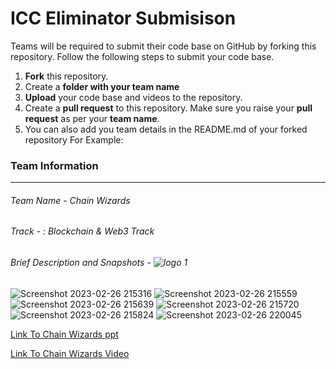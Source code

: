 # ICC Eliminator Submisison
Teams will be required to submit their code base on GitHub by forking this repository.
Follow the following steps to submit your code base.
1. **Fork** this repository.
1. Create a **folder with your team name**
1. **Upload** your code base and videos to the repository.
1. Create a **pull request** to this repository. Make sure you raise your **pull request** as per your **team name**.
1. You can also add you team details in the README.md of your forked repository
For Example:
### Team Information
------------
###### Team Name - Chain Wizards
###### Track - : Blockchain & Web3 Track
###### Brief Description and Snapshots - ![logo 1](https://user-images.githubusercontent.com/124140793/222256013-5e6d2728-ca67-4123-8663-aaa57ad5bcc7.png)
![Screenshot 2023-02-26 215316](https://user-images.githubusercontent.com/124140793/222256751-43b135bd-415a-462b-8895-db0e5535eefd.png)
![Screenshot 2023-02-26 215559](https://user-images.githubusercontent.com/124140793/222256927-cf876c3e-5fb5-463d-83fa-530b7ed9bd5a.png)
![Screenshot 2023-02-26 215639](https://user-images.githubusercontent.com/124140793/222256985-a519fa1b-e889-4dd4-b4ef-71dcbe583f69.png)
![Screenshot 2023-02-26 215720](https://user-images.githubusercontent.com/124140793/222257065-6cde1387-eb60-462d-9ca0-4c939dc09b8c.png)
![Screenshot 2023-02-26 215824](https://user-images.githubusercontent.com/124140793/222257147-c262c402-d663-4187-8fb6-5cd469ccae7d.png)
![Screenshot 2023-02-26 220045](https://user-images.githubusercontent.com/124140793/222257203-c7651507-e88e-4a4e-a688-4744e11ea9ee.png)

[Link To Chain Wizards ppt](https://docs.google.com/presentation/d/1uobCtAeElXOriLIz2KFADTMvFKFH8vbt/edit?usp=sharing&ouid=111715451266545197465&rtpof=true&sd=true)





[Link To Chain Wizards Video](https://drive.google.com/file/d/1UB5g72P5n3vrzHy1z-AUEvqXNqK9Yv9Y/view?usp=sharing)

